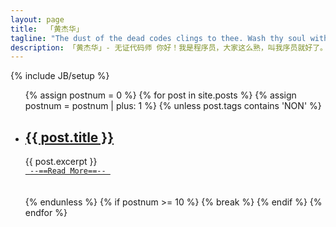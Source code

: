 ```yaml
---
layout: page
title: 	「黄杰华」
tagline: "The dust of the dead codes clings to thee. Wash thy soul with debugging."
description: 「黄杰华」- 无证代码师 你好！我是程序员，大家这么熟，叫我序员就好了。
---
```

{% include JB/setup %}

<ul>
  {% assign postnum = 0 %}
  {% for post in site.posts %}
    {% assign postnum = postnum | plus: 1 %}
    {% unless post.tags contains 'NON' %}
    <li>
      <h2><a href="{{ post.url }}">{{ post.title }}</a></h2>
      {{ post.excerpt }}
      <br/>
      <a href="{{ post.url }}"><code> --==Read More==-- </code></a>
      <br/><br/><br/>
    </li>
    {% endunless %}
    {% if postnum >= 10 %}
    {% break %}
    {% endif %}
  {% endfor %}
</ul>

